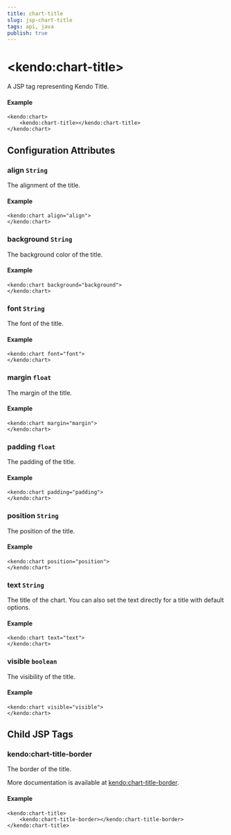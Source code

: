 ```yaml
---
title: chart-title
slug: jsp-chart-title
tags: api, java
publish: true
---
```


# \<kendo:chart-title\>
A JSP tag representing Kendo Title.

#### Example
    <kendo:chart>
        <kendo:chart-title></kendo:chart-title>
    </kendo:chart>


## Configuration Attributes


### align `String`

The alignment of the title.

#### Example
    <kendo:chart align="align">
    </kendo:chart>



### background `String`

The background color of the title.

#### Example
    <kendo:chart background="background">
    </kendo:chart>



### font `String`

The font of the title.

#### Example
    <kendo:chart font="font">
    </kendo:chart>



### margin `float`

The margin of the title.

#### Example
    <kendo:chart margin="margin">
    </kendo:chart>



### padding `float`

The padding of the title.

#### Example
    <kendo:chart padding="padding">
    </kendo:chart>



### position `String`

The position of the title.

#### Example
    <kendo:chart position="position">
    </kendo:chart>



### text `String`

The title of the chart. You can also set the text directly for a title with default options.

#### Example
    <kendo:chart text="text">
    </kendo:chart>



### visible `boolean`

The visibility of the title.

#### Example
    <kendo:chart visible="visible">
    </kendo:chart>



## Child JSP Tags

### kendo:chart-title-border

The border of the title.

More documentation is available at [kendo:chart-title-border](/api/wrappers/jsp/chart/title-border).

#### Example

    <kendo:chart-title>
        <kendo:chart-title-border></kendo:chart-title-border>
    </kendo:chart-title>
 
